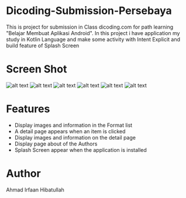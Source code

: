 # Dicoding-Submission-Persebaya
This is project for submission in Class dicoding.com for path learning "Belajar Membuat Aplikasi Android". In this project i have application my study in Kotlin Language and make some activity with Intent Explicit and build feature of Splash Screen

# Screen Shot
![alt text](https://github.com/ahmadirfaan/Dicoding-Submission-Persebaya/raw/master/Screenshot/About.JPG)
![alt text](https://github.com/ahmadirfaan/Dicoding-Submission-Persebaya/raw/master/Screenshot/Detail.JPG)
![alt text](https://github.com/ahmadirfaan/Dicoding-Submission-Persebaya/raw/master/Screenshot/List%201.JPG)
![alt text](https://github.com/ahmadirfaan/Dicoding-Submission-Persebaya/raw/master/Screenshot/List%202.JPG)
![alt text](https://github.com/ahmadirfaan/Dicoding-Submission-Persebaya/raw/master/Screenshot/Menu.JPG)
![alt text](https://github.com/ahmadirfaan/Dicoding-Submission-Persebaya/raw/master/Screenshot/Splash%20Screen.JPG)

# Features
- Display images and information in the Format list
- A detail page appears when an item is clicked
- Display images and information on the detail page
- Display page about of the Authors
- Splash Screen appear when the application is installed

# Author

Ahmad Irfaan Hibatullah
